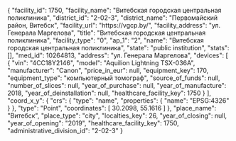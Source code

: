 {
    "facility_id": 1750,
    "facility_name": "Витебская городская центральная поликлиника",
    "district_id": "2-02-3",
    "district_name": "Первомайский район, Витебск",
    "facility_url": "https:\/\/vgcp.by\/",
    "facility_address": "ул. Генерала Маргелова",
    "title": "Витебская городская центральная поликлиника",
    "facility_type": "0",
    "ap_1": "2",
    "name": "Витебская городская центральная поликлиника",
    "state": "public institution",
    "stats": [],
    "med_id": 10264813,
    "address": "ул. Генерала Маргелова",
    "devices": [
        {
            "vin": "4СС18Y2146",
            "model": "Aquilion Lightning TSX-036A",
            "manufacturer": "Canon",
            "price_in_eur": null,
            "equipment_key": 170,
            "equipment_type": "компьютерный томограф",
            "source_of_funds": null,
            "number_of_slices": null,
            "year_of_purchase": null,
            "year_of_manufacture": 2018,
            "year_of_deinstallation": null,
            "healthcare_facility_key": 1750
        }
    ],
    "coord_x_y": {
        "crs": {
            "type": "name",
            "properties": {
                "name": "EPSG:4326"
            }
        },
        "type": "Point",
        "coordinates": [
            30.2098,
            55.1616
        ]
    },
    "place_name": "Витебск",
    "place_type": "city",
    "localties_key": 26,
    "year_of_closing": null,
    "year_of_opening": "2019",
    "healthcare_facility_key": 1750,
    "administrative_division_id": "2-02-3"
}